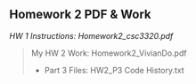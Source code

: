## Homework 2 PDF & Work

*HW 1 Instructions: Homework2_csc3320.pdf*

>My HW 2 Work: Homework2_VivianDo.pdf
>* Part 3 Files: HW2_P3 Code History.txt
